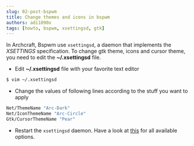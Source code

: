```yaml
---
slug: 02-post-bspwm
title: Change themes and icons in bspwm
authors: adi1090x
tags: [howto, bspwm, xsettingsd, gtk]
---
```


In Archcraft, Bspwm use `xsettingsd`, a daemon that implements the *XSETTINGS* specification.
To change gtk theme, icons and cursor theme, you need to edit the **~/.xsettingsd** file.

- Edit **~/.xsettingsd** file with your favorite text editor

```bash
$ vim ~/.xsettingsd
```

<!--truncate-->
  
- Change the values of following lines according to the stuff you want to apply

```bash
Net/ThemeName "Arc-Dark"
Net/IconThemeName "Arc-Circle"
Gtk/CursorThemeName "Pear"
```

- Restart the `xsettingsd` daemon. Have a look at [this](https://github.com/derat/xsettingsd/wiki/Settings) for all available options.
